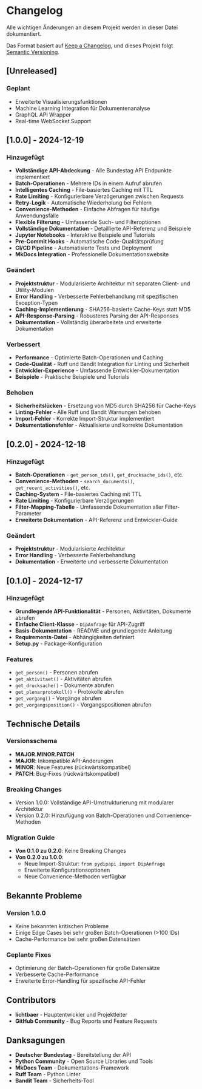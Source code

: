 # Changelog

Alle wichtigen Änderungen an diesem Projekt werden in dieser Datei dokumentiert.

Das Format basiert auf [Keep a Changelog](https://keepachangelog.com/de/1.0.0/),
und dieses Projekt folgt [Semantic Versioning](https://semver.org/spec/v2.0.0.html).

## [Unreleased]

### Geplant
- Erweiterte Visualisierungsfunktionen
- Machine Learning Integration für Dokumentenanalyse
- GraphQL API Wrapper
- Real-time WebSocket Support

## [1.0.0] - 2024-12-19

### Hinzugefügt
- **Vollständige API-Abdeckung** - Alle Bundestag API Endpunkte implementiert
- **Batch-Operationen** - Mehrere IDs in einem Aufruf abrufen
- **Intelligentes Caching** - File-basiertes Caching mit TTL
- **Rate Limiting** - Konfigurierbare Verzögerungen zwischen Requests
- **Retry-Logik** - Automatische Wiederholung bei Fehlern
- **Convenience-Methoden** - Einfache Abfragen für häufige Anwendungsfälle
- **Flexible Filterung** - Umfassende Such- und Filteroptionen
- **Vollständige Dokumentation** - Detaillierte API-Referenz und Beispiele
- **Jupyter Notebooks** - Interaktive Beispiele und Tutorials
- **Pre-Commit Hooks** - Automatische Code-Qualitätsprüfung
- **CI/CD Pipeline** - Automatisierte Tests und Deployment
- **MkDocs Integration** - Professionelle Dokumentationswebsite

### Geändert
- **Projektstruktur** - Modularisierte Architektur mit separaten Client- und Utility-Modulen
- **Error Handling** - Verbesserte Fehlerbehandlung mit spezifischen Exception-Typen
- **Caching-Implementierung** - SHA256-basierte Cache-Keys statt MD5
- **API-Response-Parsing** - Robusteres Parsing der API-Responses
- **Dokumentation** - Vollständig überarbeitete und erweiterte Dokumentation

### Verbessert
- **Performance** - Optimierte Batch-Operationen und Caching
- **Code-Qualität** - Ruff und Bandit Integration für Linting und Sicherheit
- **Entwickler-Experience** - Umfassende Entwickler-Dokumentation
- **Beispiele** - Praktische Beispiele und Tutorials

### Behoben
- **Sicherheitslücken** - Ersetzung von MD5 durch SHA256 für Cache-Keys
- **Linting-Fehler** - Alle Ruff und Bandit Warnungen behoben
- **Import-Fehler** - Korrekte Import-Struktur implementiert
- **Dokumentationsfehler** - Aktualisierte und korrekte Dokumentation

## [0.2.0] - 2024-12-18

### Hinzugefügt
- **Batch-Operationen** - `get_person_ids()`, `get_drucksache_ids()`, etc.
- **Convenience-Methoden** - `search_documents()`, `get_recent_activities()`, etc.
- **Caching-System** - File-basiertes Caching mit TTL
- **Rate Limiting** - Konfigurierbare Verzögerungen
- **Filter-Mapping-Tabelle** - Umfassende Dokumentation aller Filter-Parameter
- **Erweiterte Dokumentation** - API-Referenz und Entwickler-Guide

### Geändert
- **Projektstruktur** - Modularisierte Architektur
- **Error Handling** - Verbesserte Fehlerbehandlung
- **Dokumentation** - Erweiterte und verbesserte Dokumentation

## [0.1.0] - 2024-12-17

### Hinzugefügt
- **Grundlegende API-Funktionalität** - Personen, Aktivitäten, Dokumente abrufen
- **Einfache Client-Klasse** - `DipAnfrage` für API-Zugriff
- **Basis-Dokumentation** - README und grundlegende Anleitung
- **Requirements-Datei** - Abhängigkeiten definiert
- **Setup.py** - Package-Konfiguration

### Features
- `get_person()` - Personen abrufen
- `get_aktivitaet()` - Aktivitäten abrufen
- `get_drucksache()` - Dokumente abrufen
- `get_plenarprotokoll()` - Protokolle abrufen
- `get_vorgang()` - Vorgänge abrufen
- `get_vorgangsposition()` - Vorgangspositionen abrufen

## Technische Details

### Versionsschema
- **MAJOR.MINOR.PATCH**
- **MAJOR**: Inkompatible API-Änderungen
- **MINOR**: Neue Features (rückwärtskompatibel)
- **PATCH**: Bug-Fixes (rückwärtskompatibel)

### Breaking Changes
- Version 1.0.0: Vollständige API-Umstrukturierung mit modularer Architektur
- Version 0.2.0: Hinzufügung von Batch-Operationen und Convenience-Methoden

### Migration Guide
- **Von 0.1.0 zu 0.2.0**: Keine Breaking Changes
- **Von 0.2.0 zu 1.0.0**: 
  - Neue Import-Struktur: `from pydipapi import DipAnfrage`
  - Erweiterte Konfigurationsoptionen
  - Neue Convenience-Methoden verfügbar

## Bekannte Probleme

### Version 1.0.0
- Keine bekannten kritischen Probleme
- Einige Edge Cases bei sehr großen Batch-Operationen (>100 IDs)
- Cache-Performance bei sehr großen Datensätzen

### Geplante Fixes
- Optimierung der Batch-Operationen für große Datensätze
- Verbesserte Cache-Performance
- Erweiterte Error-Handling für spezifische API-Fehler

## Contributors

- **lichtbaer** - Hauptentwickler und Projektleiter
- **GitHub Community** - Bug Reports und Feature Requests

## Danksagungen

- **Deutscher Bundestag** - Bereitstellung der API
- **Python Community** - Open Source Libraries und Tools
- **MkDocs Team** - Dokumentations-Framework
- **Ruff Team** - Python Linter
- **Bandit Team** - Sicherheits-Tool 